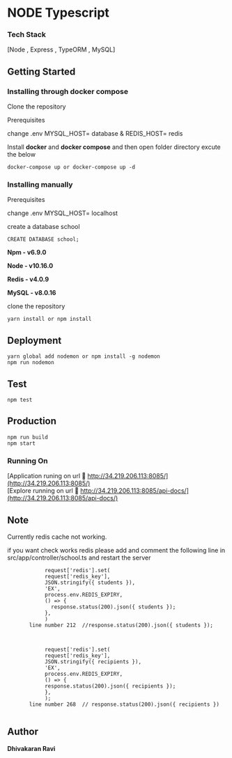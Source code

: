 
# NODE Typescript

### Tech Stack

[Node , Express , TypeORM , MySQL]

## Getting Started

### Installing through docker compose

Clone the repository

Prerequisites 

change .env  MYSQL_HOST= database &  REDIS_HOST= redis
 
Install **docker** and **docker compose** and then open folder directory excute the below

```
docker-compose up or docker-compose up -d

```

### Installing manually 

Prerequisites 

change .env  MYSQL_HOST= localhost

create a database school 

```
CREATE DATABASE school;
```

**Npm  - v6.9.0**

**Node - v10.16.0**

**Redis - v4.0.9**

**MySQL - v8.0.16**



clone the repository

```
yarn install or npm install

```

## Deployment

```
yarn global add nodemon or npm install -g nodemon 
npm run nodemon
```

## Test

```
npm test

```

## Production

```
npm run build
npm start

```

### Running On

[Application runing on url 📡 http://34.219.206.113:8085/](http://34.219.206.113:8085/)<br>
[Explore running on url 📕 http://34.219.206.113:8085/api-docs/](http://34.219.206.113:8085/api-docs/)


## Note

Currently redis cache not working.

if you want check works redis please add and comment the following line in  src/app/controller/school.ts and restart the server

```
            request['redis'].set(
            request['redis_key'],
            JSON.stringify({ students }),
            'EX',
            process.env.REDIS_EXPIRY,
            () => {
              response.status(200).json({ students });
            },
            )
       line number 212  //response.status(200).json({ students });
            
          
          
            request['redis'].set(
            request['redis_key'],
            JSON.stringify({ recipients }),
            'EX',
            process.env.REDIS_EXPIRY,
            () => {
            response.status(200).json({ recipients });
            },
            );
       line number 268  // response.status(200).json({ recipients })
            
```

## Author

**Dhivakaran Ravi**
